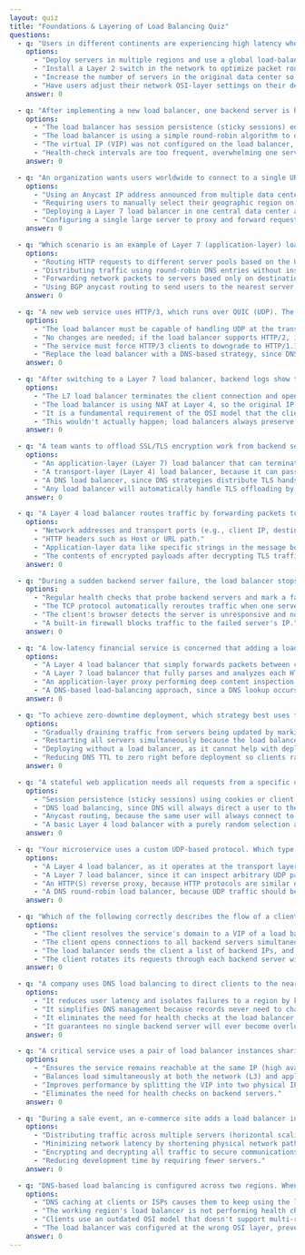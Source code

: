 ```yaml
---
layout: quiz
title: "Foundations & Layering of Load Balancing Quiz"
questions:
  - q: "Users in different continents are experiencing high latency when accessing a service hosted in a single data center. How can load balancing help reduce response times for these users?"
    options:
      - "Deploy servers in multiple regions and use a global load-balancing strategy (e.g., geoDNS or anycast) to route each user's request to the nearest server location."
      - "Install a Layer 2 switch in the network to optimize packet routing for long-distance connections."
      - "Increase the number of servers in the original data center so each user's request is handled faster by the expanded pool."
      - "Have users adjust their network OSI-layer settings on their devices to better accommodate long-distance traffic."
    answer: 0

  - q: "After implementing a new load balancer, one backend server is handling significantly more traffic than the others even though all servers have identical capacity. Which configuration issue is MOST likely the cause?"
    options:
      - "The load balancer has session persistence (sticky sessions) enabled, causing many returning users to stick to the same server."
      - "The load balancer is using a simple round-robin algorithm to distribute traffic evenly among servers."
      - "The virtual IP (VIP) was not configured on the load balancer, so only one server is receiving traffic."
      - "Health-check intervals are too frequent, overwhelming one server with probes instead of distributing them."
    answer: 0

  - q: "An organization wants users worldwide to connect to a single URL and be automatically directed to the nearest data center for lower latency. Which load-balancing technique best accomplishes this?"
    options:
      - "Using an Anycast IP address announced from multiple data centers so that user traffic is routed to the nearest location."
      - "Requiring users to manually select their geographic region on the website before connecting."
      - "Deploying a Layer 7 load balancer in one central data center and routing all traffic through it."
      - "Configuring a single large server to proxy and forward requests to all other data centers as needed."
    answer: 0

  - q: "Which scenario is an example of Layer 7 (application-layer) load balancing?"
    options:
      - "Routing HTTP requests to different server pools based on the URL path in the request."
      - "Distributing traffic using round-robin DNS entries without inspecting any request content."
      - "Forwarding network packets to servers based only on destination IP address and port number."
      - "Using BGP anycast routing to send users to the nearest server location without regard to HTTP details."
    answer: 0

  - q: "A new web service uses HTTP/3, which runs over QUIC (UDP). The existing L7 proxy supports only HTTP/1.1 and HTTP/2 over TCP. What must be true for the load balancer to handle HTTP/3 traffic?"
    options:
      - "The load balancer must be capable of handling UDP at the transport layer (either via an upgrade or a new load balancer that supports QUIC)."
      - "No changes are needed; if the load balancer supports HTTP/2, it will automatically support HTTP/3."
      - "The service must force HTTP/3 clients to downgrade to HTTP/1.1 or HTTP/2 so the load balancer can process the traffic."
      - "Replace the load balancer with a DNS-based strategy, since DNS is required for any QUIC traffic."
    answer: 0

  - q: "After switching to a Layer 7 load balancer, backend logs show the load balancer's IP as the client IP. Why, and how can this be fixed?"
    options:
      - "The L7 load balancer terminates the client connection and opens a new one to the server, so the server sees the LB's IP. Enable X-Forwarded-For headers or Proxy Protocol to pass along the original client IP."
      - "The load balancer is using NAT at Layer 4, so the original IP is lost; switching to Layer 7 mode would resolve it."
      - "It is a fundamental requirement of the OSI model that the client IP be hidden when passing through a load balancer."
      - "This wouldn't actually happen; load balancers always preserve the original client IP by default."
    answer: 0

  - q: "A team wants to offload SSL/TLS encryption work from backend servers by terminating TLS at the load balancer. What kind of load balancer do they need?"
    options:
      - "An application-layer (Layer 7) load balancer that can terminate SSL/TLS and inspect HTTP requests before forwarding."
      - "A transport-layer (Layer 4) load balancer, because it can pass through encrypted traffic without handling certificates."
      - "A DNS load balancer, since DNS strategies distribute TLS handshakes across servers."
      - "Any load balancer will automatically handle TLS offloading by default."
    answer: 0

  - q: "A Layer 4 load balancer routes traffic by forwarding packets to backend servers without modifying application content. What information does it primarily use to make routing decisions?"
    options:
      - "Network addresses and transport ports (e.g., client IP, destination IP, and TCP/UDP port numbers)."
      - "HTTP headers such as Host or URL path."
      - "Application-layer data like specific strings in the message body."
      - "The contents of encrypted payloads after decrypting TLS traffic."
    answer: 0

  - q: "During a sudden backend server failure, the load balancer stops sending traffic to that server. What mechanism enables this?"
    options:
      - "Regular health checks that probe backend servers and mark a failed server as out of rotation."
      - "The TCP protocol automatically reroutes traffic when one server in the pool does not respond."
      - "The client's browser detects the server is unresponsive and notifies the load balancer."
      - "A built-in firewall blocks traffic to the failed server's IP."
    answer: 0

  - q: "A low-latency financial service is concerned that adding a load balancer might increase response times. Which type generally introduces the least latency overhead?"
    options:
      - "A Layer 4 load balancer that simply forwards packets between client and server."
      - "A Layer 7 load balancer that fully parses and analyzes each HTTP request."
      - "An application-layer proxy performing deep content inspection and data transformations."
      - "A DNS-based load-balancing approach, since a DNS lookup occurs for each user request."
    answer: 0

  - q: "To achieve zero-downtime deployment, which strategy best uses the load balancer?"
    options:
      - "Gradually draining traffic from servers being updated by marking them out of service on the load balancer."
      - "Restarting all servers simultaneously because the load balancer will queue requests."
      - "Deploying without a load balancer, as it cannot help with deployment processes."
      - "Reducing DNS TTL to zero right before deployment so clients rapidly switch to new servers."
    answer: 0

  - q: "A stateful web application needs all requests from a specific user to go to the same backend server during their session. Which load-balancing feature addresses this?"
    options:
      - "Session persistence (sticky sessions) using cookies or client IP."
      - "DNS load balancing, since DNS will always direct a user to the same server once resolved."
      - "Anycast routing, because the same user will always connect to the geographically nearest data center."
      - "A basic Layer 4 load balancer with a purely random selection algorithm."
    answer: 0

  - q: "Your microservice uses a custom UDP-based protocol. Which type of load balancer is appropriate?"
    options:
      - "A Layer 4 load balancer, as it operates at the transport layer and can handle UDP traffic."
      - "A Layer 7 load balancer, since it can inspect arbitrary UDP payloads in detail."
      - "An HTTP(S) reverse proxy, because HTTP protocols are similar enough to handle UDP traffic."
      - "A DNS round-robin load balancer, because UDP traffic should be balanced via DNS."
    answer: 0

  - q: "Which of the following correctly describes the flow of a client request through a typical load-balanced web service?"
    options:
      - "The client resolves the service's domain to a VIP of a load balancer, connects to the load balancer, which forwards the request to a backend server and returns the response."
      - "The client opens connections to all backend servers simultaneously, and the server that responds fastest handles the request."
      - "The load balancer sends the client a list of backend IPs, and the client directly chooses which server to contact."
      - "The client rotates its requests through each backend server without contacting a load balancer."
    answer: 0

  - q: "A company uses DNS load balancing to direct clients to the nearest regional data center, then Layer 7 load balancing within each region. Which benefit does this multi-tier architecture provide?"
    options:
      - "It reduces user latency and isolates failures to a region by keeping traffic local to the nearest servers."
      - "It simplifies DNS management because records never need to change."
      - "It eliminates the need for health checks at the load balancer level."
      - "It guarantees no single backend server will ever become overloaded."
    answer: 0

  - q: "A critical service uses a pair of load balancer instances sharing a Virtual IP (VIP); the standby takes over if the active fails. What does this achieve?"
    options:
      - "Ensures the service remains reachable at the same IP (high availability) even if one load balancer fails."
      - "Balances load simultaneously at both the network (L3) and application (L7) layers."
      - "Improves performance by splitting the VIP into two physical IPs."
      - "Eliminates the need for health checks on backend servers."
    answer: 0

  - q: "During a sale event, an e-commerce site adds a load balancer in front of multiple identical servers. Which primary goal of load balancing does this address?"
    options:
      - "Distributing traffic across multiple servers (horizontal scaling) to handle more load and avoid a single point of failure."
      - "Minimizing network latency by shortening physical network paths."
      - "Encrypting and decrypting all traffic to secure communications."
      - "Reducing development time by requiring fewer servers."
    answer: 0

  - q: "DNS-based load balancing is configured across two regions. When one region fails, some clients still try to connect there for several minutes. Why?"
    options:
      - "DNS caching at clients or ISPs causes them to keep using the last resolved IP until the DNS TTL expires."
      - "The working region's load balancer is not performing health checks on servers in the failed region."
      - "Clients use an outdated OSI model that doesn't support multi-region failover."
      - "The load balancer was configured at the wrong OSI layer, preventing region failover."
    answer: 0
---
```

